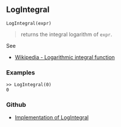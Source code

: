 ## LogIntegral

```
LogIntegral(expr)
```

> returns the integral logarithm of `expr`.
  
See
* [Wikipedia - Logarithmic integral function](https://en.wikipedia.org/wiki/Logarithmic_integral_function)

### Examples

```
>> LogIntegral(0)
0
```
 

### Github

* [Implementation of LogIntegral](https://github.com/axkr/symja_android_library/blob/master/symja_android_library/matheclipse-core/src/main/java/org/matheclipse/core/builtin/HypergeometricFunctions.java#L1233) 

